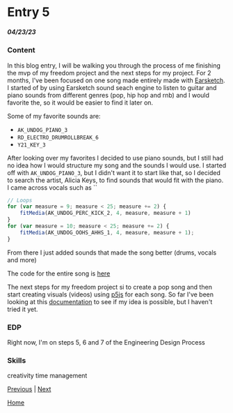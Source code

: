 # Entry 5
##### 04/23/23

### Content

In this blog entry, I will be walking you through the process of me finishing the mvp of my freedom project and the next steps for my project. For 2 months, I've been focused on one song made entirely made with [Earsketch](https://earsketch.gatech.edu/landing/#/learn). I started of by using Earsketch sound seach engine to listen to guitar and piano sounds from different genres (pop, hip hop and rnb) and I would favorite the, so it would be easier to find it later on.

Some of my favorite sounds are:

* `AK_UNDOG_PIANO_3`
* `RD_ELECTRO_DRUMROLLBREAK_6`
* `Y21_KEY_3`

After looking over my favorites I decided to use piano sounds, but I still had no idea how I would structure my song and the sounds I would use. I started off with `AK_UNDOG_PIANO_3`, but I didn't want it to start like that, so I decided to search the artist, Alicia Keys, to find sounds that would fit with the piano. I came across vocals such as ``

```js
// Loops
for (var measure = 9; measure < 25; measure += 2) {
    fitMedia(AK_UNDOG_PERC_KICK_2, 4, measure, measure + 1)
}
for (var measure = 10; measure < 25; measure += 2) {
    fitMedia(AK_UNDOG_OOHS_AHHS_1, 4, measure, measure + 1);
}
```

From there I just added sounds that made the song better (drums, vocals and more)

The code for the entire song is [here](https://github.com/anthonyc2394/freedom-project-mvp/blob/main/script.js)


The next steps for my freedom project si to create a pop song and then start creating visuals (videos) using [p5js](https://p5js.org/) for each song. So far I've been looking at this [documentation](https://p5js.org/examples/sound-load-and-play-sound.html) to see if my idea is possible, but I haven't tried it yet.

### EDP

Right now, I'm on steps 5, 6 and 7 of the Engineering Design Process

### Skills

creativity
time management

[Previous](entry04.md) | [Next](entry06.md)

[Home](../README.md)